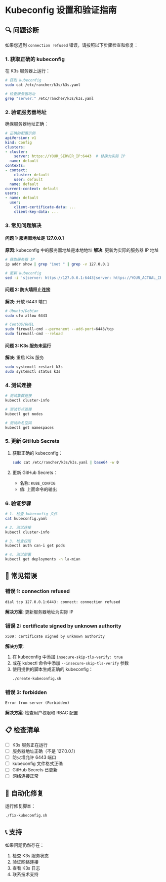 # Kubeconfig 设置和验证指南

## 🔍 问题诊断

如果您遇到 `connection refused` 错误，请按照以下步骤检查和修复：

### 1. 获取正确的 kubeconfig

在 K3s 服务器上运行：

```bash
# 获取 kubeconfig
sudo cat /etc/rancher/k3s/k3s.yaml

# 检查服务器地址
grep "server:" /etc/rancher/k3s/k3s.yaml
```

### 2. 验证服务器地址

确保服务器地址正确：

```yaml
# 正确的配置示例
apiVersion: v1
kind: Config
clusters:
- cluster:
    server: https://YOUR_SERVER_IP:6443  # 替换为实际 IP
  name: default
contexts:
- context:
    cluster: default
    user: default
  name: default
current-context: default
users:
- name: default
  user:
    client-certificate-data: ...
    client-key-data: ...
```

### 3. 常见问题解决

#### 问题 1: 服务器地址是 127.0.0.1
**原因**: kubeconfig 中的服务器地址是本地地址
**解决**: 更新为实际的服务器 IP 地址

```bash
# 获取服务器 IP
ip addr show | grep "inet " | grep -v 127.0.0.1

# 更新 kubeconfig
sed -i 's|server: https://127.0.0.1:6443|server: https://YOUR_ACTUAL_IP:6443|g' kubeconfig.yaml
```

#### 问题 2: 防火墙阻止连接
**解决**: 开放 6443 端口

```bash
# Ubuntu/Debian
sudo ufw allow 6443

# CentOS/RHEL
sudo firewall-cmd --permanent --add-port=6443/tcp
sudo firewall-cmd --reload
```

#### 问题 3: K3s 服务未运行
**解决**: 重启 K3s 服务

```bash
sudo systemctl restart k3s
sudo systemctl status k3s
```

### 4. 测试连接

```bash
# 测试集群连接
kubectl cluster-info

# 测试节点连接
kubectl get nodes

# 测试命名空间
kubectl get namespaces
```

### 5. 更新 GitHub Secrets

1. 获取正确的 kubeconfig：
   ```bash
   sudo cat /etc/rancher/k3s/k3s.yaml | base64 -w 0
   ```

2. 更新 GitHub Secrets：
   - 名称: `KUBE_CONFIG`
   - 值: 上面命令的输出

### 6. 验证步骤

```bash
# 1. 检查 kubeconfig 文件
cat kubeconfig.yaml

# 2. 测试连接
kubectl cluster-info

# 3. 检查权限
kubectl auth can-i get pods

# 4. 测试部署
kubectl get deployments -n la-mian
```

## 🚨 常见错误

### 错误 1: connection refused
```
dial tcp 127.0.0.1:6443: connect: connection refused
```
**解决方案**: 更新服务器地址为实际 IP

### 错误 2: certificate signed by unknown authority
```
x509: certificate signed by unknown authority
```
**解决方案**: 
1. 在 kubeconfig 中添加 `insecure-skip-tls-verify: true`
2. 或在 kubectl 命令中添加 `--insecure-skip-tls-verify` 参数
3. 使用提供的脚本生成正确的 kubeconfig：
   ```bash
   ./create-kubeconfig.sh
   ```

### 错误 3: forbidden
```
Error from server (Forbidden)
```
**解决方案**: 检查用户权限和 RBAC 配置

## 📋 检查清单

- [ ] K3s 服务正在运行
- [ ] 服务器地址正确（不是 127.0.0.1）
- [ ] 防火墙允许 6443 端口
- [ ] kubeconfig 文件格式正确
- [ ] GitHub Secrets 已更新
- [ ] 网络连接正常

## 🔧 自动化修复

运行修复脚本：

```bash
./fix-kubeconfig.sh
```

## 📞 支持

如果问题仍然存在：

1. 检查 K3s 服务状态
2. 验证网络连接
3. 查看 K3s 日志
4. 联系技术支持 